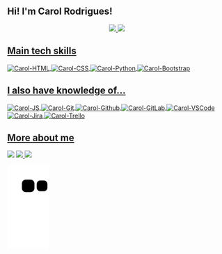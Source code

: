 ## Hi! I'm Carol Rodrigues!

<div align="center">
  <a href="https://github.com/AnneCarolinerp">
    <div display="flex" flex-direction="row">
      <img height="160em" src="https://github-readme-stats.vercel.app/api?username=AnneCarolinerp&show_icons=true&theme=radical&include_all_commits=true&count_private=true"/>
      <img height="160em" src="https://github-readme-stats.vercel.app/api/top-langs/?username=AnneCarolinerp&layout=compact&langs_count=7&theme=radical"/>
    </div>
 </div>


## Main tech skills
<span><img align="center" alt="Carol-HTML" height="30" width="40" src="https://cdn.jsdelivr.net/gh/devicons/devicon/icons/html5/html5-original-wordmark.svg" /></span>
<span><img align="center" alt="Carol-CSS" height="30" width="40" src="https://cdn.jsdelivr.net/gh/devicons/devicon/icons/css3/css3-original-wordmark.svg" /></span>
<span><img align="center" alt="Carol-Python" height="30" width="40" src="https://cdn.jsdelivr.net/gh/devicons/devicon/icons/python/python-original-wordmark.svg" /></span>
<span><img align="center" alt="Carol-Bootstrap" height="30" width="40" src="https://cdn.jsdelivr.net/gh/devicons/devicon/icons/bootstrap/bootstrap-original-wordmark.svg" /></span>
  
## I also have knowledge of...
<span><img align="center" alt="Carol-JS" height="30" width="40" src="https://cdn.jsdelivr.net/gh/devicons/devicon/icons/javascript/javascript-original.svg" /></span>
<span><img align="center" alt="Carol-Git" height="30" width="40" src="https://cdn.jsdelivr.net/gh/devicons/devicon/icons/git/git-original-wordmark.svg" /></span>
<span><img align="center" alt="Carol-Github" height="30" width="40" src="https://cdn.jsdelivr.net/gh/devicons/devicon/icons/github/github-original-wordmark.svg" /></span>
<span><img align="center" alt="Carol-GitLab" height="30" width="40" src="https://cdn.jsdelivr.net/gh/devicons/devicon/icons/gitlab/gitlab-original-wordmark.svg" /></span>
<span><img align="center" alt="Carol-VSCode" height="30" width="40" src="https://cdn.jsdelivr.net/gh/devicons/devicon/icons/vscode/vscode-original-wordmark.svg" /></span>
<span><img align="center" alt="Carol-Jira" height="30" width="40" src="https://cdn.jsdelivr.net/gh/devicons/devicon/icons/jira/jira-original-wordmark.svg" /></span>
<span><img align="center" alt="Carol-Trello" height="30" width="40" src="https://cdn.jsdelivr.net/gh/devicons/devicon/icons/trello/trello-plain-wordmark.svg" /></span>

 ##

## More about me
<div>
  <a href="https://www.linkedin.com/in/annecarolinerodrigues/" target="_blank"><img src="https://img.shields.io/badge/-LinkedIn-%230077B5?style=for-the-badge&logo=linkedin&logoColor=white" target="_blank"></a> 
  <a href = "mailto:caroline.annerp@gmail.com"><img src="https://img.shields.io/badge/-Gmail-%23333?style=for-the-badge&logo=gmail&logoColor=white" target="_blank" </a>
  <a href="https://www.instagram.com/seguranca_informacao/" target="_blank"><img src="https://img.shields.io/badge/-Instagram-%23E4405F?style=for-the-badge&logo=instagram&logoColor=white" target="_blank"></a> 
</div>

![snake gif](https://github.com/AnneCarolinerp/AnneCarolinerp/blob/output/github-contribution-grid-snake.svg)
